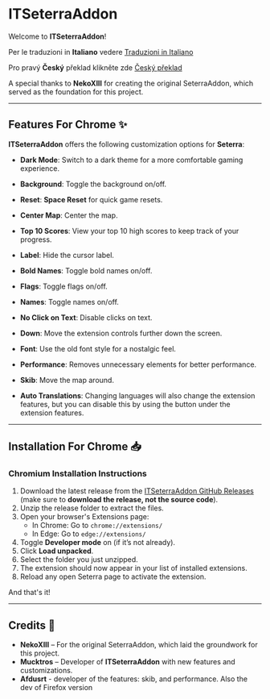  # ITSeterraAddon

Welcome to **ITSeterraAddon**!

Per le traduzioni in **Italiano** vedere [Traduzioni in Italiano](https://github.com/Mucktros/ITSeterraAddon/blob/main/README.it.md)

Pro pravý **Český** překlad klikněte zde [Český překlad](https://github.com/Mucktros/ITSeterraAddon/blob/main/README.cs.md)

A special thanks to **NekoXIII** for creating the original SeterraAddon, which served as the foundation for this project.

---

## Features For Chrome ✨

**ITSeterraAddon** offers the following customization options for **Seterra**:

- **Dark Mode**: Switch to a dark theme for a more comfortable gaming experience.
- **Background**: Toggle the background on/off.
- **Reset**: **Space Reset** for quick game resets.
- **Center Map**: Center the map.
- **Top 10 Scores**: View your top 10 high scores to keep track of your progress.
- **Label**: Hide the cursor label.
- **Bold Names**: Toggle bold names on/off.
- **Flags**: Toggle flags on/off.
- **Names**: Toggle names on/off.
- **No Click on Text**: Disable clicks on text.
- **Down**: Move the extension controls further down the screen.
- **Font**: Use the old font style for a nostalgic feel.
- **Performance**: Removes unnecessary elements for better performance.
- **Skib**: Move the map around.

- **Auto Translations**: Changing languages will also change the extension features, but you can disable this by using the button under the extension features.

---

## Installation For Chrome 📥

### Chromium Installation Instructions

1. Download the latest release from the [ITSeterraAddon GitHub Releases](https://github.com/Mucktros/ITSterraAddon/releases/latest) (make sure to **download the release, not the source code**).
2. Unzip the release folder to extract the files.
3. Open your browser's Extensions page:
    - In Chrome: Go to `chrome://extensions/`
    - In Edge: Go to `edge://extensions/`
4. Toggle **Developer mode** on (if it’s not already).
5. Click **Load unpacked**.
6. Select the folder you just unzipped.
7. The extension should now appear in your list of installed extensions.
8. Reload any open Seterra page to activate the extension.

And that's it!

---

## Credits 👏

- **NekoXIII** – For the original SeterraAddon, which laid the groundwork for this project.
- **Mucktros** – Developer of **ITSeterraAddon** with new features and customizations.
- **Afdusrt** - developer of the features: skib, and performance. Also the dev of Firefox version


